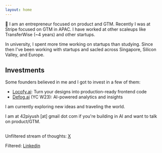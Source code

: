 ```yaml
---
layout: home
---
```


👋 I am an entrepreneur focused on product and GTM. Recently I was at Stripe focused on GTM in APAC. I have worked at other scaleups like TransferWise (~4 years) and other startups. 

In university, I spent more time working on startups than studying. Since then I've been working with startups and sacled across Singapore, Silicon Valley, and Europe.

## Investments
Some founders believed in me and I got to invest in a few of them:
- [Locofy.ai](https://www.locofy.ai/): Turn your designs into production-ready frontend code
- [Defog.ai](https://defog.ai/) (YC W23): AI-powered analytics and insights

I am currently exploring new ideas and traveling the world.

I am at 42piyush [at] gmail dot com if you're building in AI and want to talk on product/GTM.

##
Unfiltered stream of thoughts: [X](https://x.com/42piyush)

Filtered: [Linkedin](https://www.linkedin.com/in/piyushvjani/)
